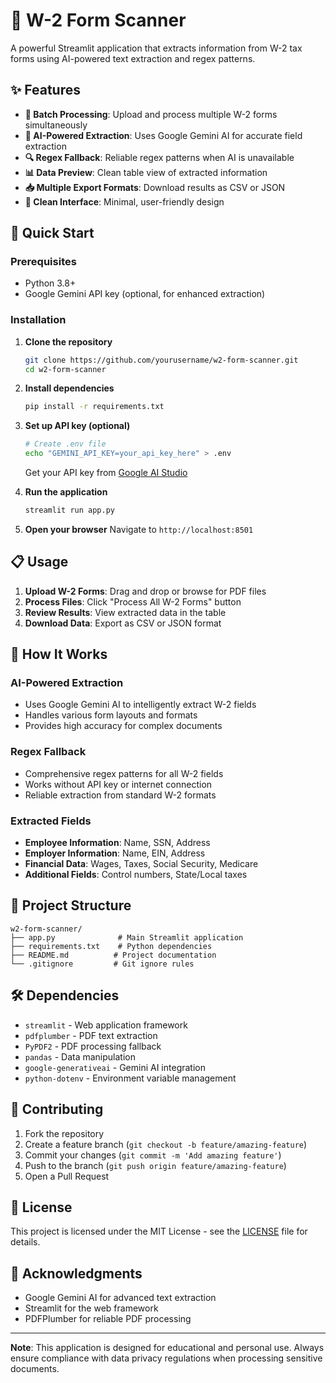 # 📄 W-2 Form Scanner

A powerful Streamlit application that extracts information from W-2 tax forms using AI-powered text extraction and regex patterns.

## ✨ Features

- **📁 Batch Processing**: Upload and process multiple W-2 forms simultaneously
- **🤖 AI-Powered Extraction**: Uses Google Gemini AI for accurate field extraction
- **🔍 Regex Fallback**: Reliable regex patterns when AI is unavailable
- **📊 Data Preview**: Clean table view of extracted information
- **📥 Multiple Export Formats**: Download results as CSV or JSON
- **🎯 Clean Interface**: Minimal, user-friendly design

## 🚀 Quick Start

### Prerequisites

- Python 3.8+
- Google Gemini API key (optional, for enhanced extraction)

### Installation

1. **Clone the repository**
   ```bash
   git clone https://github.com/yourusername/w2-form-scanner.git
   cd w2-form-scanner
   ```

2. **Install dependencies**
   ```bash
   pip install -r requirements.txt
   ```

3. **Set up API key (optional)**
   ```bash
   # Create .env file
   echo "GEMINI_API_KEY=your_api_key_here" > .env
   ```
   
   Get your API key from [Google AI Studio](https://makersuite.google.com/app/apikey)

4. **Run the application**
   ```bash
   streamlit run app.py
   ```

5. **Open your browser**
   Navigate to `http://localhost:8501`

## 📋 Usage

1. **Upload W-2 Forms**: Drag and drop or browse for PDF files
2. **Process Files**: Click "Process All W-2 Forms" button
3. **Review Results**: View extracted data in the table
4. **Download Data**: Export as CSV or JSON format

## 🔧 How It Works

### AI-Powered Extraction
- Uses Google Gemini AI to intelligently extract W-2 fields
- Handles various form layouts and formats
- Provides high accuracy for complex documents

### Regex Fallback
- Comprehensive regex patterns for all W-2 fields
- Works without API key or internet connection
- Reliable extraction from standard W-2 formats

### Extracted Fields
- **Employee Information**: Name, SSN, Address
- **Employer Information**: Name, EIN, Address
- **Financial Data**: Wages, Taxes, Social Security, Medicare
- **Additional Fields**: Control numbers, State/Local taxes

## 📁 Project Structure

```
w2-form-scanner/
├── app.py              # Main Streamlit application
├── requirements.txt    # Python dependencies
├── README.md          # Project documentation
└── .gitignore         # Git ignore rules
```

## 🛠️ Dependencies

- `streamlit` - Web application framework
- `pdfplumber` - PDF text extraction
- `PyPDF2` - PDF processing fallback
- `pandas` - Data manipulation
- `google-generativeai` - Gemini AI integration
- `python-dotenv` - Environment variable management

## 🤝 Contributing

1. Fork the repository
2. Create a feature branch (`git checkout -b feature/amazing-feature`)
3. Commit your changes (`git commit -m 'Add amazing feature'`)
4. Push to the branch (`git push origin feature/amazing-feature`)
5. Open a Pull Request

## 📄 License

This project is licensed under the MIT License - see the [LICENSE](LICENSE) file for details.

## 🙏 Acknowledgments

- Google Gemini AI for advanced text extraction
- Streamlit for the web framework
- PDFPlumber for reliable PDF processing

---

**Note**: This application is designed for educational and personal use. Always ensure compliance with data privacy regulations when processing sensitive documents. 